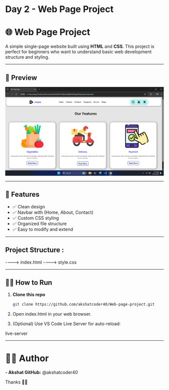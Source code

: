 # Day 2 - Web Page Project
# 🌐 Web Page Project

A simple single-page website built using **HTML** and **CSS**. This project is perfect for beginners who want to understand basic web development structure and styling.

---

## 📸 Preview

![Screenshot](https://github.com/akshatcoder40/Web-page-project/blob/main/Final%20look.png)

---

## 🚀 Features

- ✅ Clean design
- ✅ Navbar with (Home, About, Contact)
- ✅ Custom CSS styling
- ✅ Organized file structure
- ✅ Easy to modify and extend

---

## Project Structure :
----> index.html
----> style.css

---

## 🧑‍💻 How to Run

1. **Clone this repo**
   ```bash
   git clone https://github.com/akshatcoder40/Web-page-project.git
2. Open index.html in your web browser.


3. (Optional) Use VS Code Live Server for auto-reload:

live-server




---

# 🙋‍♂️ Author

**- Akshat
GitHub:** @akshatcoder40

Thanks 👍🏼 

